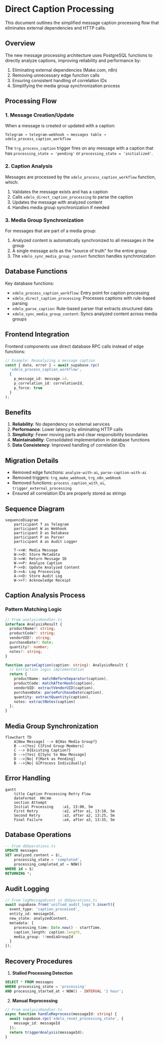 # Direct Caption Processing

This document outlines the simplified message caption processing flow that eliminates external dependencies and HTTP calls.

## Overview

The new message processing architecture uses PostgreSQL functions to directly analyze captions, improving reliability and performance by:

1. Eliminating external dependencies (Make.com, n8n)
2. Removing unnecessary edge function calls
3. Ensuring consistent handling of correlation IDs
4. Simplifying the media group synchronization process

## Processing Flow

### 1. Message Creation/Update

When a message is created or updated with a caption:

```
Telegram → telegram-webhook → messages table → xdelo_process_caption_workflow
```

The `trg_process_caption` trigger fires on any message with a caption that has `processing_state = 'pending'` or `processing_state = 'initialized'`.

### 2. Caption Analysis

Messages are processed by the `xdelo_process_caption_workflow` function, which:

1. Validates the message exists and has a caption
2. Calls `xdelo_direct_caption_processing` to parse the caption
3. Updates the message with analyzed content
4. Handles media group synchronization if needed

### 3. Media Group Synchronization

For messages that are part of a media group:

1. Analyzed content is automatically synchronized to all messages in the group
2. A single message acts as the "source of truth" for the entire group
3. The `xdelo_sync_media_group_content` function handles synchronization

## Database Functions

Key database functions:

- `xdelo_process_caption_workflow`: Entry point for caption processing
- `xdelo_direct_caption_processing`: Processes captions with rule-based parsing
- `xdelo_parse_caption`: Rule-based parser that extracts structured data
- `xdelo_sync_media_group_content`: Syncs analyzed content across media groups

## Frontend Integration

Frontend components use direct database RPC calls instead of edge functions:

```typescript
// Example: Reanalyzing a message caption
const { data, error } = await supabase.rpc(
  'xdelo_process_caption_workflow',
  {
    p_message_id: message.id,
    p_correlation_id: correlationId,
    p_force: true
  }
);
```

## Benefits

1. **Reliability**: No dependency on external services
2. **Performance**: Lower latency by eliminating HTTP calls
3. **Simplicity**: Fewer moving parts and clear responsibility boundaries
4. **Maintainability**: Consolidated implementation in database functions
5. **Data Consistency**: Improved handling of correlation IDs

## Migration Details

- Removed edge functions: `analyze-with-ai`, `parse-caption-with-ai`
- Removed triggers: `trg_make_webhook`, `trg_n8n_webhook`
- Removed functions: `process_caption_with_ai`, `trigger_external_processing`
- Ensured all correlation IDs are properly stored as strings

## Sequence Diagram
```mermaid
sequenceDiagram
    participant T as Telegram
    participant W as Webhook
    participant D as Database
    participant P as Parser
    participant A as Audit Logger

    T->>W: Media Message
    W->>D: Store Metadata
    D->>W: Return Message ID
    W->>P: Analyze Caption
    P->>D: Update Analyzed Content
    D->>A: Log Processing
    A->>D: Store Audit Log
    W->>T: Acknowledge Receipt
```

## Caption Analysis Process

### Pattern Matching Logic
```typescript
// From analysisHandler.ts
interface AnalysisResult {
  productName?: string;
  productCode?: string;
  vendorUID?: string;
  purchaseDate?: Date;
  quantity?: number;
  notes?: string;
}

function parseCaption(caption: string): AnalysisResult {
  // Extraction logic implementation
  return {
    productName: matchBeforeSeparator(caption),
    productCode: matchAfterHash(caption),
    vendorUID: extractVendorUID(caption),
    purchaseDate: parsePurchaseDate(caption),
    quantity: extractQuantity(caption),
    notes: extractNotes(caption)
  };
}
```

## Media Group Synchronization
```mermaid
flowchart TD
    A[New Message] --> B{Has Media Group?}
    B -->|Yes| C[Find Group Members]
    C --> D{Existing Caption?}
    D -->|Yes| E[Sync to New Message]
    D -->|No| F[Mark as Pending]
    B -->|No| G[Process Individually]
```

## Error Handling
```mermaid
gantt
    title Caption Processing Retry Flow
    dateFormat  HH:mm
    section Attempt
    Initial Processing    :a1, 13:00, 5m
    First Retry           :a2, after a1, 13:10, 5m
    Second Retry          :a3, after a2, 13:25, 5m
    Final Failure         :a4, after a3, 13:35, 5m
```

## Database Operations
```sql
-- From dbOperations.ts
UPDATE messages
SET analyzed_content = $1,
    processing_state = 'completed',
    processing_completed_at = NOW()
WHERE id = $2
RETURNING *;
```

## Audit Logging
```typescript
// From logMessageEvent in dbOperations.ts
await supabase.from('unified_audit_logs').insert({
  event_type: 'caption_processed',
  entity_id: messageId,
  new_state: analyzedContent,
  metadata: {
    processing_time: Date.now() - startTime,
    caption_length: caption.length,
    media_group: !!mediaGroupId
  }
});
```

## Recovery Procedures
1. **Stalled Processing Detection**
```sql
SELECT * FROM messages
WHERE processing_state = 'processing'
AND processing_started_at < NOW() - INTERVAL '1 hour';
```

2. **Manual Reprocessing**
```typescript
// From analysisHandler.ts
async function handleReprocess(messageId: string) {
  await supabase.rpc('xdelo_reset_processing_state', {
    message_id: messageId
  });
  return triggerAnalysis(messageId);
}
